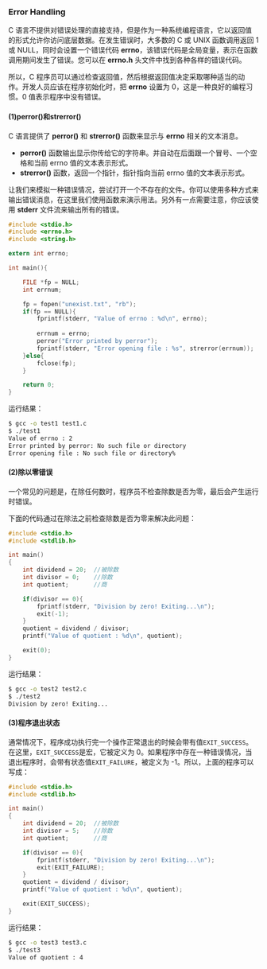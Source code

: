 ### Error Handling

C 语言不提供对错误处理的直接支持，但是作为一种系统编程语言，它以返回值的形式允许你访问底层数据。在发生错误时，大多数的 C 或 UNIX 函数调用返回 1 或 NULL，同时会设置一个错误代码 **errno**，该错误代码是全局变量，表示在函数调用期间发生了错误。您可以在 **errno.h** 头文件中找到各种各样的错误代码。

所以，C 程序员可以通过检查返回值，然后根据返回值决定采取哪种适当的动作。开发人员应该在程序初始化时，把 **errno** 设置为 0，这是一种良好的编程习惯。0 值表示程序中没有错误。

#### (1)perror()和strerror()

C 语言提供了 **perror()** 和 **strerror()** 函数来显示与 **errno** 相关的文本消息。

- **perror()** 函数输出显示你传给它的字符串。并自动在后面跟一个冒号、一个空格和当前 errno 值的文本表示形式。
- **strerror()** 函数，返回一个指针，指针指向当前 errno 值的文本表示形式。

让我们来模拟一种错误情况，尝试打开一个不存在的文件。你可以使用多种方式来输出错误消息，在这里我们使用函数来演示用法。另外有一点需要注意，你应该使用 **stderr** 文件流来输出所有的错误。

```c
#include <stdio.h>
#include <errno.h>
#include <string.h>

extern int errno;

int main(){

	FILE *fp = NULL;
	int errnum;

	fp = fopen("unexist.txt", "rb");
	if(fp == NULL){
		fprintf(stderr, "Value of errno : %d\n", errno);
        
        errnum = errno;
		perror("Error printed by perror");
		fprintf(stderr, "Error opening file : %s", strerror(errnum));
	}else{
		fclose(fp);
	}

	return 0;
}
```

运行结果：

```bash
$ gcc -o test1 test1.c
$ ./test1
Value of errno : 2
Error printed by perror: No such file or directory
Error opening file : No such file or directory%
```

#### (2)除以零错误

一个常见的问题是，在除任何数时，程序员不检查除数是否为零，最后会产生运行时错误。

下面的代码通过在除法之前检查除数是否为零来解决此问题：

```c
#include <stdio.h>
#include <stdlib.h>

int main()
{
	int dividend = 20;  //被除数
	int divisor = 0;    //除数
	int quotient;       //商

	if(divisor == 0){
		fprintf(stderr, "Division by zero! Exiting...\n");
		exit(-1);
	}
	quotient = dividend / divisor;
	printf("Value of quotient : %d\n", quotient);

	exit(0);
}
```

运行结果：

```bash
$ gcc -o test2 test2.c
$ ./test2
Division by zero! Exiting...
```

#### (3)程序退出状态

通常情况下，程序成功执行完一个操作正常退出的时候会带有值`EXIT_SUCCESS`。在这里，`EXIT_SUCCESS`是宏，它被定义为 0。如果程序中存在一种错误情况，当退出程序时，会带有状态值`EXIT_FAILURE`，被定义为 -1。所以，上面的程序可以写成：

```c
#include <stdio.h>
#include <stdlib.h>

int main()
{
	int dividend = 20;  //被除数
	int divisor = 5;    //除数
	int quotient;       //商

	if(divisor == 0){
		fprintf(stderr, "Division by zero! Exiting...\n");
		exit(EXIT_FAILURE);
	}
	quotient = dividend / divisor;
	printf("Value of quotient : %d\n", quotient);

	exit(EXIT_SUCCESS);
}
```

运行结果：

```bash
$ gcc -o test3 test3.c
$ ./test3
Value of quotient : 4
```



